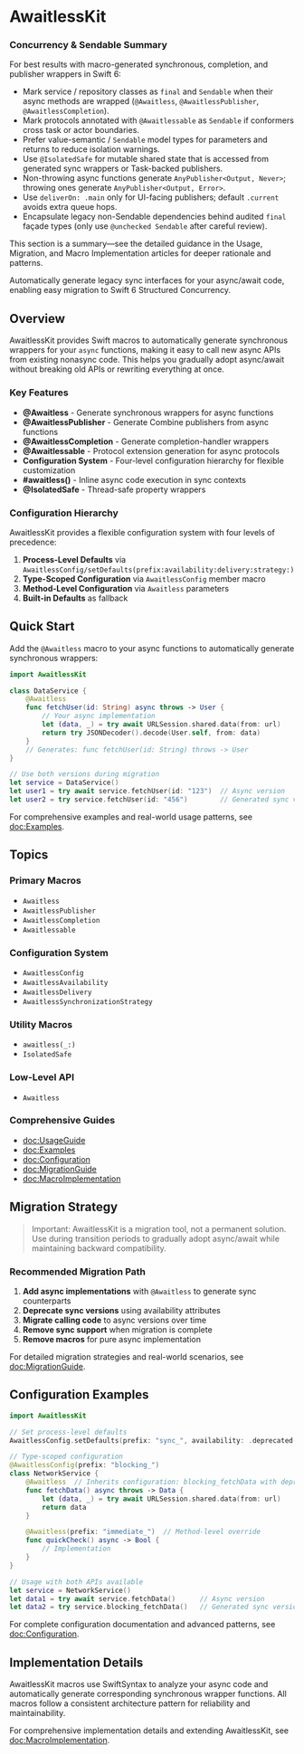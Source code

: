 # AwaitlessKit

### Concurrency & Sendable Summary

For best results with macro-generated synchronous, completion, and publisher wrappers in Swift 6:

- Mark service / repository classes as `final` and `Sendable` when their async methods are wrapped (`@Awaitless`, `@AwaitlessPublisher`, `@AwaitlessCompletion`).
- Mark protocols annotated with `@Awaitlessable` as `Sendable` if conformers cross task or actor boundaries.
- Prefer value-semantic / `Sendable` model types for parameters and returns to reduce isolation warnings.
- Use `@IsolatedSafe` for mutable shared state that is accessed from generated sync wrappers or Task-backed publishers.
- Non-throwing async functions generate `AnyPublisher<Output, Never>`; throwing ones generate `AnyPublisher<Output, Error>`.
- Use `deliverOn: .main` only for UI-facing publishers; default `.current` avoids extra queue hops.
- Encapsulate legacy non-Sendable dependencies behind audited `final` façade types (only use `@unchecked Sendable` after careful review).

This section is a summary—see the detailed guidance in the Usage, Migration, and Macro Implementation articles for deeper rationale and patterns.

Automatically generate legacy sync interfaces for your async/await code, enabling easy migration to Swift 6 Structured Concurrency.

## Overview

AwaitlessKit provides Swift macros to automatically generate synchronous wrappers for your `async` functions, making it easy to call new async APIs from existing nonasync code. This helps you gradually adopt async/await without breaking old APIs or rewriting everything at once.

### Key Features

- **@Awaitless** - Generate synchronous wrappers for async functions
- **@AwaitlessPublisher** - Generate Combine publishers from async functions
- **@AwaitlessCompletion** - Generate completion-handler wrappers
- **@Awaitlessable** - Protocol extension generation for async protocols
- **Configuration System** - Four-level configuration hierarchy for flexible customization
- **#awaitless()** - Inline async code execution in sync contexts
- **@IsolatedSafe** - Thread-safe property wrappers

### Configuration Hierarchy

AwaitlessKit provides a flexible configuration system with four levels of precedence:

1. **Process-Level Defaults** via `AwaitlessConfig/setDefaults(prefix:availability:delivery:strategy:)`
2. **Type-Scoped Configuration** via `AwaitlessConfig` member macro
3. **Method-Level Configuration** via `Awaitless` parameters
4. **Built-in Defaults** as fallback

## Quick Start

Add the `@Awaitless` macro to your async functions to automatically generate synchronous wrappers:

```swift
import AwaitlessKit

class DataService {
    @Awaitless
    func fetchUser(id: String) async throws -> User {
        // Your async implementation
        let (data, _) = try await URLSession.shared.data(from: url)
        return try JSONDecoder().decode(User.self, from: data)
    }
    // Generates: func fetchUser(id: String) throws -> User
}

// Use both versions during migration
let service = DataService()
let user1 = try await service.fetchUser(id: "123")  // Async version
let user2 = try service.fetchUser(id: "456")        // Generated sync version
```

For comprehensive examples and real-world usage patterns, see <doc:Examples>.

## Topics

### Primary Macros

- `Awaitless`
- `AwaitlessPublisher`
- `AwaitlessCompletion`
- `Awaitlessable`

### Configuration System

- `AwaitlessConfig`
- `AwaitlessAvailability`
- `AwaitlessDelivery`
- `AwaitlessSynchronizationStrategy`

### Utility Macros

- `awaitless(_:)`
- `IsolatedSafe`

### Low-Level API

- `Awaitless`

### Comprehensive Guides

- <doc:UsageGuide>
- <doc:Examples>
- <doc:Configuration>
- <doc:MigrationGuide>
- <doc:MacroImplementation>

## Migration Strategy

> Important: AwaitlessKit is a migration tool, not a permanent solution. Use during transition periods to gradually adopt async/await while maintaining backward compatibility.

### Recommended Migration Path

1. **Add async implementations** with `@Awaitless` to generate sync counterparts
2. **Deprecate sync versions** using availability attributes
3. **Migrate calling code** to async versions over time
4. **Remove sync support** when migration is complete
5. **Remove macros** for pure async implementation

For detailed migration strategies and real-world scenarios, see <doc:MigrationGuide>.

## Configuration Examples

```swift
import AwaitlessKit

// Set process-level defaults
AwaitlessConfig.setDefaults(prefix: "sync_", availability: .deprecated("Migrate to async"))

// Type-scoped configuration
@AwaitlessConfig(prefix: "blocking_")
class NetworkService {
    @Awaitless  // Inherits configuration: blocking_fetchData with deprecation
    func fetchData() async throws -> Data {
        let (data, _) = try await URLSession.shared.data(from: url)
        return data
    }

    @Awaitless(prefix: "immediate_")  // Method-level override
    func quickCheck() async -> Bool {
        // Implementation
    }
}

// Usage with both APIs available
let service = NetworkService()
let data1 = try await service.fetchData()      // Async version
let data2 = try service.blocking_fetchData()   // Generated sync version
```

For complete configuration documentation and advanced patterns, see <doc:Configuration>.

## Implementation Details

AwaitlessKit macros use SwiftSyntax to analyze your async code and automatically generate corresponding synchronous wrapper functions. All macros follow a consistent architecture pattern for reliability and maintainability.

For comprehensive implementation details and extending AwaitlessKit, see <doc:MacroImplementation>.
